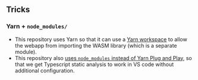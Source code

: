 ## Tricks

### Yarn + `node_modules/`

- This repository uses Yarn so that it can use a [Yarn workspace](https://yarnpkg.com/features/workspaces) to allow the webapp from importing the WASM library (which is a separate module).
- This repository also [uses `node_modules` instead of Yarn Plug and Play](https://yarnpkg.com/configuration/yarnrc#nodeLinker), so that we get Typescript static analysis to work in VS code without additional configuration.
